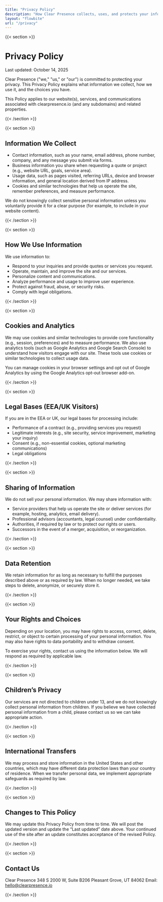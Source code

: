 ```yaml
---
title: "Privacy Policy"
description: "How Clear Presence collects, uses, and protects your information."
layout: "flowbite"
url: "/privacy"
---
```


{{< section >}}

# Privacy Policy

Last updated: October 14, 2025

Clear Presence ("we," "us," or "our") is committed to protecting your privacy. This Privacy Policy explains what information we collect, how we use it, and the choices you have.

This Policy applies to our website(s), services, and communications associated with clearpresence.io (and any subdomains) and related properties.

{{< /section >}}

{{< section >}}

## Information We Collect

- Contact information, such as your name, email address, phone number, company, and any message you submit via forms.
- Business information you share when requesting a quote or project (e.g., website URL, goals, service area).
- Usage data, such as pages visited, referring URLs, device and browser information, and general location derived from IP address.
- Cookies and similar technologies that help us operate the site, remember preferences, and measure performance.

We do not knowingly collect sensitive personal information unless you voluntarily provide it for a clear purpose (for example, to include in your website content).

{{< /section >}}

{{< section >}}

## How We Use Information

We use information to:

- Respond to your inquiries and provide quotes or services you request.
- Operate, maintain, and improve the site and our services.
- Personalize content and communications.
- Analyze performance and usage to improve user experience.
- Protect against fraud, abuse, or security risks.
- Comply with legal obligations.

{{< /section >}}

{{< section >}}

## Cookies and Analytics

We may use cookies and similar technologies to provide core functionality (e.g., session, preferences) and to measure performance. We also use analytics tools (such as Google Analytics and Google Search Console) to understand how visitors engage with our site. These tools use cookies or similar technologies to collect usage data.

You can manage cookies in your browser settings and opt out of Google Analytics by using the Google Analytics opt-out browser add-on.

{{< /section >}}

{{< section >}}

## Legal Bases (EEA/UK Visitors)

If you are in the EEA or UK, our legal bases for processing include:

- Performance of a contract (e.g., providing services you request)
- Legitimate interests (e.g., site security, service improvement, marketing your inquiry)
- Consent (e.g., non-essential cookies, optional marketing communications)
- Legal obligations

{{< /section >}}

{{< section >}}

## Sharing of Information

We do not sell your personal information. We may share information with:

- Service providers that help us operate the site or deliver services (for example, hosting, analytics, email delivery).
- Professional advisors (accountants, legal counsel) under confidentiality.
- Authorities, if required by law or to protect our rights or users.
- Successors in the event of a merger, acquisition, or reorganization.

{{< /section >}}

{{< section >}}

## Data Retention

We retain information for as long as necessary to fulfill the purposes described above or as required by law. When no longer needed, we take steps to delete, anonymize, or securely store it.

{{< /section >}}

{{< section >}}

## Your Rights and Choices

Depending on your location, you may have rights to access, correct, delete, restrict, or object to certain processing of your personal information. You may also have rights to data portability and to withdraw consent.

To exercise your rights, contact us using the information below. We will respond as required by applicable law.

{{< /section >}}

{{< section >}}

## Children’s Privacy

Our services are not directed to children under 13, and we do not knowingly collect personal information from children. If you believe we have collected personal information from a child, please contact us so we can take appropriate action.

{{< /section >}}

{{< section >}}

## International Transfers

We may process and store information in the United States and other countries, which may have different data protection laws than your country of residence. When we transfer personal data, we implement appropriate safeguards as required by law.

{{< /section >}}

{{< section >}}

## Changes to This Policy

We may update this Privacy Policy from time to time. We will post the updated version and update the “Last updated” date above. Your continued use of the site after an update constitutes acceptance of the revised Policy.

{{< /section >}}

{{< section >}}

## Contact Us

Clear Presence
348 S 2000 W, Suite B206
Pleasant Grove, UT 84062
Email: hello@clearpresence.io

{{< /section >}}
